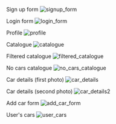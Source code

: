 Sign up form
![signup_form](https://github.com/Ivaylo2201/CarZone/assets/120925473/89993a75-e497-4b2d-9554-e46e5c20c9f6)

Login form
![login_form](https://github.com/Ivaylo2201/CarZone/assets/120925473/da6519f7-e84c-47f8-a271-bb31000532c3)

Profile
![profile](https://github.com/Ivaylo2201/CarZone/assets/120925473/b7ca0911-543a-44a7-956a-99b982770447)

Catalogue
![catalogue](https://github.com/Ivaylo2201/CarZone/assets/120925473/f3e05507-c39e-4739-aa29-e8d59e67de3c)

Filtered catalogue
![filtered_catalogue](https://github.com/Ivaylo2201/CarZone/assets/120925473/b68521a5-858c-4b13-9564-72fd12329f14)

No cars catalogue
![no_cars_catalogue](https://github.com/Ivaylo2201/CarZone/assets/120925473/33689c75-5e44-4441-8a40-ab613cdf907b)

Car details (first photo)
![car_details](https://github.com/Ivaylo2201/CarZone/assets/120925473/4d8e9f14-17ae-4bd7-ae76-72aa361be44a)

Car details (second photo)
![car_details2](https://github.com/Ivaylo2201/CarZone/assets/120925473/337ed709-7973-4358-b820-d420a0a52219)

Add car form
![add_car_form](https://github.com/Ivaylo2201/CarZone/assets/120925473/05f563e8-19c7-48e7-bd28-07ed07d2677b)

User's cars
![user_cars](https://github.com/Ivaylo2201/CarZone/assets/120925473/ab9652d1-7344-44f8-9448-01963f92e0a6)











